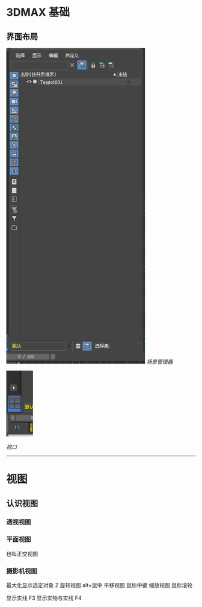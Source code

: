 # 3DMAX 基础
## 界面布局

![](photos/%E5%9C%BA%E6%99%AF%E7%AE%A1%E7%90%86%E5%99%A8.png)
*场景管理器*

![](photos/%E8%A7%86%E5%8F%A3.png)

*视口*



-------------------------
# 视图
## **认识视图**

### 透视视图

### 平面视图
也叫正交视图


### 摄影机视图


最大化显示选定对象 Z
旋转视图 alt+鼠中
平移视图 鼠标中键
缩放视图 鼠标滚轮

显示实线 F3
显示实物与实线 F4


